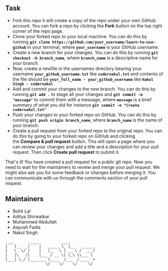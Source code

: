 ## Task
- Fork this repo it will create a copy of the repo under your own GitHub account. You can fork a repo by clicking the **Fork** button on the top right corner of the repo page.
- Clone your forked repo to your local machine. You can do this by running **`git clone https://github.com/your_username/learn-to-use-github`** in your terminal, where **`your_username`** is your GitHub username.
- Create a new branch for your changes. You can do this by running **`git checkout -b branch_name`**, where **`branch_name`** is a descriptive name for your branch.
- Now, create a newfile in the usernames directory bearing your username **`your_github_username.txt`** like **`codernakul.txt`** and contents of the file should be **`your_full_name - your_github_username`** like **`Nakul Singh - codernakul`**
- Add and commit your changes to the new branch. You can do this by running **`git add .`** to stage all your changes and **`git commit -m "message"`** to commit them with a message, where **`message`** is a brief summary of what you did for instance **`git commit -m "Create codernakul.txt"`**
- Push your changes to your forked repo on GitHub. You can do this by running **`git push origin branch_name`**, where **`branch_name`** is the name of your branch.
- Create a pull request from your forked repo to the original repo. You can do this by going to your forked repo on GitHub and clicking the **Compare & pull request** button. This will open a page where you can review your changes and add a title and a description for your pull request. Then click **Create pull request** to submit it.

That's it! You have created a pull request for a public git repo. Now you need to wait for the maintainers to review and merge your pull request.
We might also ask you for some feedback or changes before merging it. You can communicate with us through the comments section of your pull request.

## Maintainers
- Rohit Lal
- Aditya Shirwatkar
- Muhammed Abdullah
- Aayush Fadia
- Nakul Singh
```
.___      .____          ___.           
|   |__  _|    |   _____ \_ |__   ______
|   \  \/ /    |   \__  \ | __ \ /  ___/
|   |\   /|    |___ / __ \| \_\ \\___ \ 
|___| \_/ |_______ (____  /___  /____  >
                  \/    \/    \/     \/ 
```
